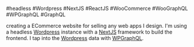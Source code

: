 #headless #Wordpress #NextJS #ReactJS #WooCommerce #WooGraphQL #WPGraphQL #GraphQL

creating a ECommerce website for selling any web apps I design. I'm using a headless [Wordpress](/vault/%F0%9F%93%81developer/Home__Lab__%F0%9F%8F%A0/Wordpress.md) instance with a [NextJS](/vault/%F0%9F%93%81developer/Home__Lab__%F0%9F%8F%A0/NextJS.md) framework to build the frontend. I tap into the [Wordpress](/vault/%F0%9F%93%81developer/Home__Lab__%F0%9F%8F%A0/Wordpress.md) data with [WPGraphQL](/vault/https://www.wpgraphql.com/). 
